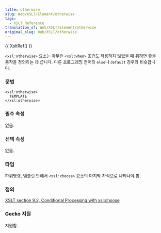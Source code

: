 ```yaml
---
title: otherwise
slug: Web/XSLT/Element/otherwise
tags:
  - XSLT_Reference
translation_of: Web/XSLT/Element/otherwise
original_slug: Web/XSLT/otherwise
---
```


{{ XsltRef() }}

`<xsl:otherwise>` 요소는 아무런 `<xsl:when>` 조건도 적용하지 않았을 때 취하면 좋을 동작을 정의하는 데 씁니다. 다른 프로그래밍 언어의 `else`나 `default` 경우와 비슷합니다.

### 문법

```
<xsl:otherwise>
  TEMPLATE
</xsl:otherwise>
```

### 필수 속성

없음.

### 선택 속성

없음.

### 타입

하위명령, 템플릿 안에서 `<xsl:choose>` 요소의 마지막 자식으로 나타나야 함.

### 정의

[XSLT section 9.2, Conditional Processing with xsl:choose](http://www.w3.org/TR/xslt#section-Conditional-Processing-with-xsl:choose)

### Gecko 지원

지원함.
